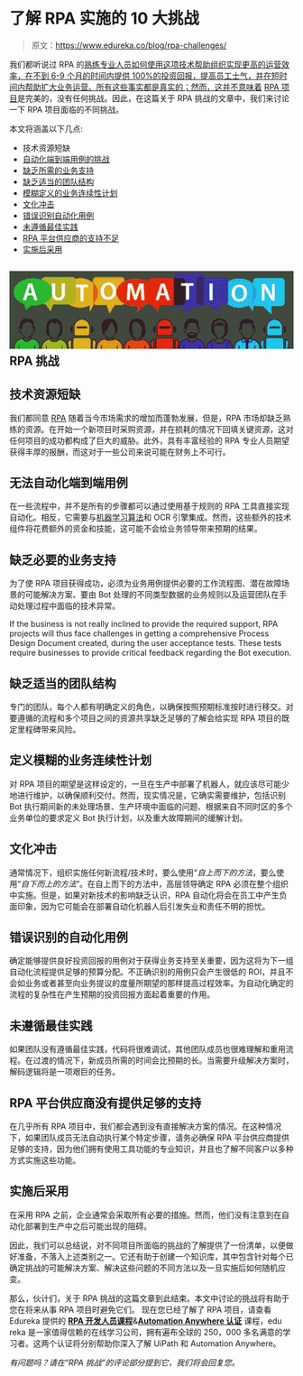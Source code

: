 # 了解 RPA 实施的 10 大挑战

> 原文：<https://www.edureka.co/blog/rpa-challenges/>

我们都听说过 RPA 的[熟练专业人员如何使用这项技术帮助组织实现更高的运营效率，在不到 6-9 个月的时间内提供 100%的投资回报，提高员工士气，并在短时间内帮助扩大业务运营。所有这些事实都是真实的；然而，这并不意味着](https://edureka.co/robotic-process-automation-training) [RPA 项目](https://www.edureka.co/blog/rpa-projects)是完美的，没有任何挑战。因此，在这篇关于 RPA 挑战的文章中，我们来讨论一下 RPA 项目面临的不同挑战。

本文将涵盖以下几点:

*   [](#Shortage%20of%20skilled%20resources)技术资源短缺
*   [自动化端到端用例的挑战](#Challenge%20in%20automating%20end%20to%20end%20use%20cases)
*   [缺乏所需的业务支持](#Lack%20of%20required%20support%20from%20Business)
*   [缺乏适当的团队结构](#Lack%20of%20proper%20team%20structure)
*   [模糊定义的业务连续性计划](#Vaguely%20defined%20Business%20continuity%20plans)
*   [文化冲击](#Culture%20shock)
*   [错误识别自动化用例](#Incorrectly%20identified%20use-cases%20for%20automation)
*   [未遵循最佳实践](#Not%20following%20best%20practices)
*   [RPA 平台供应商的支持不足](#Not%20enough%20support%20from%20the%20RPA%20platform%20vendor)
*   [实施后采用](#Post-ImplementationAdoption)

## **![Automation - RPA Challenges - Edureka](img/d664c71a2117c98452ceecbbb16e186c.png) RPA 挑战**

## **技术资源短缺**

我们都同意 [RPA](https://www.edureka.co/blog/what-is-robotic-process-automation/) 随着当今市场需求的增加而蓬勃发展，但是，RPA 市场却缺乏熟练的资源。在开始一个新项目时采购资源，并在损耗的情况下回填关键资源，这对任何项目的成功都构成了巨大的威胁。此外，具有丰富经验的 RPA 专业人员期望获得丰厚的报酬，而这对于一些公司来说可能在财务上不可行。

## **无法自动化端到端用例**

在一些流程中，并不是所有的步骤都可以通过使用基于规则的 RPA 工具直接实现自动化。相反，它需要与[机器学习算法](https://www.edureka.co/blog/machine-learning-algorithms/)和 OCR 引擎集成。然而，这些额外的技术组件将花费额外的资金和技能，这可能不会给业务领导带来预期的结果。

## **缺乏必要的业务支持**

为了使 RPA 项目获得成功，必须为业务用例提供必要的工作流程图、潜在故障场景的可能解决方案、要由 Bot 处理的不同类型数据的业务规则以及运营团队在手动处理过程中面临的技术异常。

If the business is not really inclined to provide the required support, RPA projects will thus face challenges in getting a comprehensive Process Design Document created, during the user acceptance tests. These tests require businesses to provide critical feedback regarding the Bot execution.

## **缺乏适当的团队结构**

专门的团队，每个人都有明确定义的角色，以确保按照预期标准按时进行移交。对要遵循的流程和多个项目之间的资源共享缺乏足够的了解会给实现 RPA 项目的既定里程碑带来风险。

## **定义模糊的业务连续性计划**

对 RPA 项目的期望是这样设定的，一旦在生产中部署了机器人，就应该尽可能少地进行维护，以确保顺利交付。然而，现实情况是，它确实需要维护，包括识别 Bot 执行期间新的未处理场景、生产环境中面临的问题、根据来自不同时区的多个业务单位的要求定义 Bot 执行计划，以及重大故障期间的缓解计划。

## **文化冲击**

通常情况下，组织实施任何新流程/技术时，要么使用“*自上而下的方法*，要么使用“*自下而上的方法*”。在自上而下的方法中，高层领导确定 RPA 必须在整个组织中实施。但是，如果对新技术的影响缺乏认识，RPA 自动化将会在员工中产生负面印象，因为它可能会在部署自动化机器人后引发失业和责任不明的担忧。

## **错误识别的自动化用例**

确定能够提供良好投资回报的用例对于获得业务支持至关重要，因为这将为下一组自动化流程提供足够的预算分配。不正确识别的用例只会产生很低的 ROI，并且不会如业务或者甚至向业务提议的度量所期望的那样提高过程效率。为自动化确定的流程的复杂性在产生预期的投资回报方面起着重要的作用。

## **未遵循最佳实践**

如果团队没有遵循最佳实践，代码将很难调试，其他团队成员也很难理解和重用流程。在过渡的情况下，新成员所需的时间会比预期的长。当需要升级解决方案时，解码逻辑将是一项艰巨的任务。

## **RPA 平台供应商没有提供足够的支持**

在几乎所有 RPA 项目中，我们都会遇到没有直接解决方案的情况。在这种情况下，如果团队成员无法自动执行某个特定步骤，请务必确保 RPA 平台供应商提供足够的支持，因为他们拥有使用工具功能的专业知识，并且也了解不同客户以多种方式实施这些功能。

## **实施后采用**

在采用 RPA 之前，企业通常会采取所有必要的措施。然而，他们没有注意到在自动化部署到生产中之后可能出现的阻碍。

因此，我们可以总结说，对不同项目所面临的挑战的了解提供了一份清单，以便做好准备，不落入上述类别之一。它还有助于创建一个知识库，其中包含针对每个已确定挑战的可能解决方案、解决这些问题的不同方法以及一旦实施后如何随机应变。

那么，伙计们，关于 RPA 挑战的这篇文章到此结束。本文中讨论的挑战将有助于您在将来从事 RPA 项目时避免它们。 现在您已经了解了 RPA 项目，请查看 Edureka 提供的 [**RPA 开发人员课程**](https://www.edureka.co/masters-program/rpa-developer-training)&**[Automation Anywhere 认证](https://www.edureka.co/automation-anywhere-certification-training)** 课程，edu reka 是一家值得信赖的在线学习公司，拥有遍布全球的 250，000 多名满意的学习者。这两个认证将分别帮助你深入了解 UiPath 和 Automation Anywhere。

*有问题吗？请在“RPA 挑战”的评论部分提到它，我们将会回复您。*